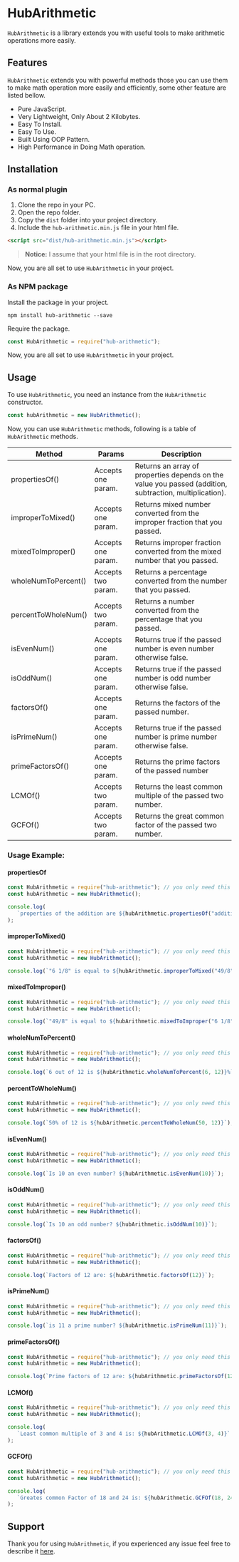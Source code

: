 # HubArithmetic

`HubArithmetic` is a library extends you with useful tools to make arithmetic operations more easily.

## Features

`HubArithmetic` extends you with powerful methods those you can use them to make math operation more easily and efficiently, some other feature are listed bellow.

-  Pure JavaScript.
-  Very Lightweight, Only About 2 Kilobytes.
-  Easy To Install.
-  Easy To Use.
-  Built Using OOP Pattern.
-  High Performance in Doing Math operation.

## Installation

### As normal plugin

1. Clone the repo in your PC.
2. Open the repo folder.
3. Copy the `dist` folder into your project directory.
4. Include the `hub-arithmetic.min.js` file in your html file.

```html
<script src="dist/hub-arithmetic.min.js"></script>
```

> **Notice:** I assume that your html file is in the root directory.

Now, you are all set to use `HubArithmetic` in your project.

### As NPM package

Install the package in your project.

```
npm install hub-arithmetic --save
```

Require the package.

```javascript
const HubArithmetic = require("hub-arithmetic");
```

Now, you are all set to use `HubArithmetic` in your project.

## Usage

To use `HubArithmetic`, you need an instance from the `HubArithmetic` constructor.

```javascript
const hubArithmetic = new HubArithmetic();
```

Now, you can use `HubArithmetic` methods, following is a table of `HubArithmetic` methods.

| Method              | Params             | Description                                                                                             |
| ------------------- | ------------------ | ------------------------------------------------------------------------------------------------------- |
| propertiesOf()      | Accepts one param. | Returns an array of properties depends on the value you passed (addition, subtraction, multiplication). |
| improperToMixed()   | Accepts one param. | Returns mixed number converted from the improper fraction that you passed.                              |
| mixedToImproper()   | Accepts one param. | Returns improper fraction converted from the mixed number that you passed.                              |
| wholeNumToPercent() | Accepts two param. | Returns a percentage converted from the number that you passed.                                         |
| percentToWholeNum() | Accepts two param. | Returns a number converted from the percentage that you passed.                                         |
| isEvenNum()         | Accepts one param. | Returns true if the passed number is even number otherwise false.                                       |
| isOddNum()          | Accepts one param. | Returns true if the passed number is odd number otherwise false.                                        |
| factorsOf()         | Accepts one param. | Returns the factors of the passed number.                                                               |
| isPrimeNum()        | Accepts one param. | Returns true if the passed number is prime number otherwise false.                                      |
| primeFactorsOf()    | Accepts one param. | Returns the prime factors of the passed number                                                          |
| LCMOf()             | Accepts two param. | Returns the least common multiple of the passed two number.                                             |
| GCFOf()             | Accepts two param. | Returns the great common factor of the passed two number.                                               |

### Usage Example:

#### propertiesOf

```javascript
const HubArithmetic = require("hub-arithmetic"); // you only need this statement if you are using nodejs
const hubArithmetic = new HubArithmetic();

console.log(
   `properties of the addition are ${hubArithmetic.propertiesOf("addition")}`
);
```

#### improperToMixed()

```javascript
const HubArithmetic = require("hub-arithmetic"); // you only need this statement if you are using nodejs
const hubArithmetic = new HubArithmetic();

console.log(`"6 1/8" is equal to ${hubArithmetic.improperToMixed("49/8")}`);
```

#### mixedToImproper()

```javascript
const HubArithmetic = require("hub-arithmetic"); // you only need this statement if you are using nodejs
const hubArithmetic = new HubArithmetic();

console.log(`"49/8" is equal to ${hubArithmetic.mixedToImproper("6 1/8")}`);
```

#### wholeNumToPercent()

```javascript
const HubArithmetic = require("hub-arithmetic"); // you only need this statement if you are using nodejs
const hubArithmetic = new HubArithmetic();

console.log(`6 out of 12 is ${hubArithmetic.wholeNumToPercent(6, 12)}%`);
```

#### percentToWholeNum()

```javascript
const HubArithmetic = require("hub-arithmetic"); // you only need this statement if you are using nodejs
const hubArithmetic = new HubArithmetic();

console.log(`50% of 12 is ${hubArithmetic.percentToWholeNum(50, 12)}`);
```

#### isEvenNum()

```javascript
const HubArithmetic = require("hub-arithmetic"); // you only need this statement if you are using nodejs
const hubArithmetic = new HubArithmetic();

console.log(`Is 10 an even number? ${hubArithmetic.isEvenNum(10)}`);
```

#### isOddNum()

```javascript
const HubArithmetic = require("hub-arithmetic"); // you only need this statement if you are using nodejs
const hubArithmetic = new HubArithmetic();

console.log(`Is 10 an odd number? ${hubArithmetic.isOddNum(10)}`);
```

#### factorsOf()

```javascript
const HubArithmetic = require("hub-arithmetic"); // you only need this statement if you are using nodejs
const hubArithmetic = new HubArithmetic();

console.log(`Factors of 12 are: ${hubArithmetic.factorsOf(12)}`);
```

#### isPrimeNum()

```javascript
const HubArithmetic = require("hub-arithmetic"); // you only need this statement if you are using nodejs
const hubArithmetic = new HubArithmetic();

console.log(`is 11 a prime number? ${hubArithmetic.isPrimeNum(11)}`);
```

#### primeFactorsOf()

```javascript
const HubArithmetic = require("hub-arithmetic"); // you only need this statement if you are using nodejs
const hubArithmetic = new HubArithmetic();

console.log(`Prime factors of 12 are: ${hubArithmetic.primeFactorsOf(12)}`);
```

#### LCMOf()

```javascript
const HubArithmetic = require("hub-arithmetic"); // you only need this statement if you are using nodejs
const hubArithmetic = new HubArithmetic();

console.log(
   `Least common multiple of 3 and 4 is: ${hubArithmetic.LCMOf(3, 4)}`
);
```

#### GCFOf()

```javascript
const HubArithmetic = require("hub-arithmetic"); // you only need this statement if you are using nodejs
const hubArithmetic = new HubArithmetic();

console.log(
   `Greates common Factor of 18 and 24 is: ${hubArithmetic.GCFOf(18, 24)}`
);
```

## Support

Thank you for using `HubArithmetic`, if you experienced any issue feel free to describe it [here](https://github.com/gitmhd/hub-arithmetic/issues).
